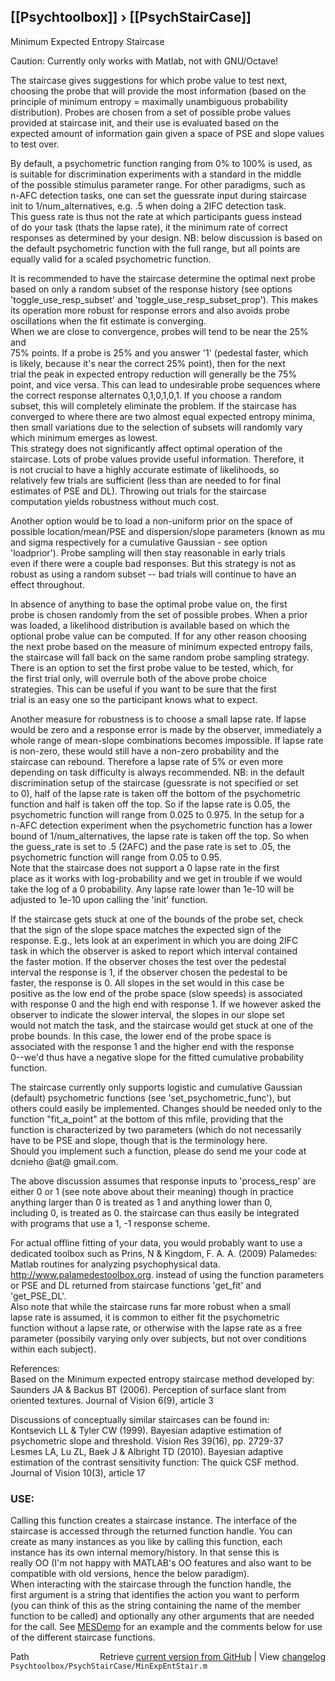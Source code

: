 ## [[Psychtoolbox]] &#8250; [[PsychStairCase]]

Minimum Expected Entropy Staircase  
  
Caution: Currently only works with Matlab, not with GNU/Octave!  
  
The staircase gives suggestions for which probe value to test next,  
choosing the probe that will provide the most information (based on the  
principle of minimum entropy = maximally unambiguous probability  
distribution). Probes are chosen from a set of possible probe values  
provided at staircase init, and their use is evaluated based on the  
expected amount of information gain given a space of PSE and slope values  
to test over.  
  
By default, a psychometric function ranging from 0% to 100% is used, as  
is suitable for discrimination experiments with a standard in the middle  
of the possible stimulus parameter range. For other paradigms, such as  
n-AFC detection tasks, one can set the guessrate input during staircase  
init to 1/num\_alternatives, e.g. .5 when doing a 2IFC detection task.  
This guess rate is thus not the rate at which participants guess instead  
of do your task (thats the lapse rate), it the minimum rate of correct  
responses as determined by your design. NB: below discussion is based on  
the default psychometric function with the full range, but all points are  
equally valid for a scaled psychometric function.  
  
It is recommended to have the staircase determine the optimal next probe  
based on only a random subset of the response history (see options  
'toggle\_use\_resp\_subset' and 'toggle\_use\_resp\_subset\_prop'). This makes  
its operation more robust for response errors and also avoids probe  
oscillations when the fit estimate is converging.  
When we are close to convergence, probes will tend to be near the 25% and  
75% points. If a probe is 25% and you answer '1' (pedestal faster, which  
is likely, because it's near the correct 25% point), then for the next  
trial the peak in expected entropy reduction will generally be the 75%  
point, and vice versa. This can lead to undesirable probe sequences where  
the correct response alternates 0,1,0,1,0,1. If you choose a random  
subset, this will completely eliminate the problem. If the staircase has  
converged to where there are two almost equal expected entropy minima,  
then small variations due to the selection of subsets will randomly vary  
which minimum emerges as lowest.  
This strategy does not significantly affect optimal operation of the  
staircase. Lots of probe values provide useful information. Therefore, it  
is not crucial to have a highly accurate estimate of likelihoods, so  
relatively few trials are sufficient (less than are needed to for final  
estimates of PSE and DL). Throwing out trials for the staircase  
computation yields robustness without much cost.  
  
Another option would be to load a non-uniform prior on the space of  
possible location/mean/PSE and dispersion/slope parameters (known as mu  
and sigma respectively for a cumulative Gaussian - see option  
'loadprior'). Probe sampling will then stay reasonable in early trials  
even if there were a couple bad responses. But this strategy is not as  
robust as using a random subset -- bad trials will continue to have an  
effect throughout.  
  
In absence of anything to base the optimal probe value on, the first  
probe is chosen randomly from the set of possible probes. When a prior  
was loaded, a likelihood distribution is available based on which the  
optional probe value can be computed. If for any other reason choosing  
the next probe based on the measure of minimum expected entropy fails,  
the staircase will fall back on the same random probe sampling strategy.  
There is an option to set the first probe value to be tested, which, for  
the first trial only, will overrule both of the above probe choice  
strategies. This can be useful if you want to be sure that the first  
trial is an easy one so the participant knows what to expect.  
  
Another measure for robustness is to choose a small lapse rate. If lapse  
would be zero and a response error is made by the observer, immediately a  
whole range of mean-slope combinations becomes impossible. If lapse rate  
is non-zero, these would still have a non-zero probability and the  
staircase can rebound. Therefore a lapse rate of 5% or even more  
depending on task difficulty is always recommended. NB: in the default  
discrimination setup of the staircase (guessrate is not specified or set  
to 0), half of the lapse rate is taken off the bottom of the psychometric  
function and half is taken off the top. So if the lapse rate is 0.05, the  
psychometric function will range from 0.025 to 0.975. In the setup for a  
n-AFC detection experiment when the psychometric function has a lower  
bound of 1/num\_alternatives, the lapse rate is taken off the top. So when  
the guess\_rate is set to .5 (2AFC) and the pase rate is set to .05, the  
psychometric function will range from 0.05 to 0.95.  
Note that the staircase does not support a 0 lapse rate in the first  
place as it works with log-probability and we get in trouble if we would  
take the log of a 0 probability. Any lapse rate lower than 1e-10 will be  
adjusted to 1e-10 upon calling the 'init' function.  
  
If the staircase gets stuck at one of the bounds of the probe set, check  
that the sign of the slope space matches the expected sign of the  
response. E.g., lets look at an experiment in which you are doing 2IFC  
task in which the observer is asked to report which interval contained  
the faster motion. If the observer choses the test over the pedestal  
interval the response is 1, if the observer chosen the pedestal to be  
faster, the response is 0. All slopes in the set would in this case be  
positive as the low end of the probe space (slow speeds) is associated  
with response 0 and the high end with response 1. If we however asked the  
observer to indicate the slower interval, the slopes in our slope set  
would not match the task, and the staircase would get stuck at one of the  
probe bounds. In this case, the lower end of the probe space is  
associated with the response 1 and the higher end with the response  
0--we'd thus have a negative slope for the fitted cumulative probability  
function.  
  
The staircase currently only supports logistic and cumulative Gaussian  
(default) psychometric functions (see 'set\_psychometric\_func'), but  
others could easily be implemented. Changes should be needed only to the  
function "fit\_a\_point" at the bottom of this mfile, providing that the  
function is characterized by two parameters (which do not necessarily  
have to be PSE and slope, though that is the terminology here.  
Should you implement such a function, please do send me your code at  
dcnieho @at@ gmail.com.  
  
The above discussion assumes that response inputs to 'process\_resp' are  
either 0 or 1 (see note above about their meaning) though in practice  
anything larger than 0 is treated as 1 and anything lower than 0,  
including 0, is treated as 0. the staircase can thus easily be integrated  
with programs that use a 1, -1 response scheme.  
  
For actual offline fitting of your data, you would probably want to use a  
dedicated toolbox such as Prins, N & Kingdom, F. A. A. (2009) Palamedes:  
Matlab routines for analyzing psychophysical data.  
http://www.palamedestoolbox.org. instead of using the function parameters  
or PSE and DL returned from staircase functions 'get\_fit' and  
'get\_PSE\_DL'.  
Also note that while the staircase runs far more robust when a small  
lapse rate is assumed, it is common to either fit the psychometric  
function without a lapse rate, or otherwise with the lapse rate as a free  
parameter (possibily varying only over subjects, but not over conditions  
within each subject).  
  
  
References:  
 Based on the Minimum expected entropy staircase method developed by:  
 Saunders JA & Backus BT (2006). Perception of surface slant from  
   oriented textures. Journal of Vision 6(9), article 3  
  
 Discussions of conceptually similar staircases can be found in:  
 Kontsevich LL & Tyler CW (1999). Bayesian adaptive estimation of  
   psychometric slope and threshold. Vision Res 39(16), pp. 2729-37  
 Lesmes LA, Lu ZL, Baek J & Albright TD (2010). Bayesian adaptive  
   estimation of the contrast sensitivity function: The quick CSF method.  
   Journal of Vision 10(3), article 17  
  
  
### USE:  
Calling this function creates a staircase instance. The interface of the  
staircase is accessed through the returned function handle. You can  
create as many instances as you like by calling this function, each  
instance has its own internal memory/history. In that sense this is  
really OO (I'm not happy with MATLAB's OO features and also want to be  
compatible with old versions, hence the below paradigm).  
When interacting with the staircase through the function handle, the  
first argument is a string that identifies the action you want to perform  
(you can think of this as the string containing the name of the member  
function to be called) and optionally any other arguments that are needed  
for the call. See [MESDemo](MESDemo) for an example and the comments below for use  
of the different staircase functions.  




<div class="code_header" style="text-align:right;">
  <span style="float:left;">Path&nbsp;&nbsp;</span> <span class="counter">Retrieve <a href=
  "https://raw.github.com/Psychtoolbox-3/Psychtoolbox-3/beta/Psychtoolbox/PsychStairCase/MinExpEntStair.m">current version from GitHub</a> | View <a href=
  "https://github.com/Psychtoolbox-3/Psychtoolbox-3/commits/beta/Psychtoolbox/PsychStairCase/MinExpEntStair.m">changelog</a></span>
</div>
<div class="code">
  <code>Psychtoolbox/PsychStairCase/MinExpEntStair.m</code>
</div>

